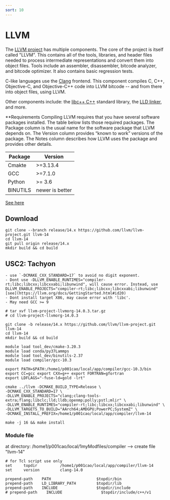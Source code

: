 ```yaml
---
sort: 10
---
```


# LLVM

The [LLVM project](https://llvm.org/) has multiple components. The core of the project is itself called "LLVM". This contains all of the tools, libraries, and header files needed to process intermediate representations and convert them into object files. Tools include an assembler, disassembler, bitcode analyzer, and bitcode optimizer. It also contains basic regression tests.

C-like languages use the [Clang](https://clang.llvm.org/) frontend. This component compiles C, C++, Objective-C, and Objective-C++ code into LLVM bitcode -- and from there into object files, using LLVM.

Other components include: the [libc++ C++](https://libcxx.llvm.org/) standard library, the [LLD linker](https://lld.llvm.org/), and more.

**Requirements
Compiling LLVM requires that you have several software packages installed. The table below lists those required packages. The Package column is the usual name for the software package that LLVM depends on. The Version column provides “known to work” versions of the package. The Notes column describes how LLVM uses the package and provides other details.

|Package | Version |
|--|--|
|Cmakte | >=3.13.4|
| GCC   | >=7.1.0 |
| Python| >= 3.6 |
| BINUTILS | newer is better|

[See here](https://llvm.org/docs/GettingStarted.html#id14)

## Download

```shell
git clone --branch release/14.x https://github.com/llvm/llvm-project.git llvm-14
cd llvm-14
git pull origin release/14.x
mkdir build && cd build
```

## USC2: Tachyon

```note
- use `-DCMAKE_CXX_STANDARD=17` to avoid no digit exponent.
- Dont use -DLLVM_ENABLE_RUNTIMES="compiler-rt;libc;libcxx;libcxxabi;libunwind", will cause error. Instead, use DLLVM_ENABLE_PROJECTS="compiler-rt;libc;libcxx;libcxxabi;libunwind" [see](https://llvm.org/docs/GettingStarted.html#id20)
- Dont install target X86, may cause error with 'libc'.
- May need GCC >= 9
```

```shell
# tar xvf llvm-project-llvmorg-14.0.3.tar.gz
# cd llvm-project-llvmorg-14.0.3

git clone -b release/14.x https://github.com/llvm/llvm-project.git llvm-14
cd llvm-14
mkdir build && cd build

module load tool_dev/cmake-3.20.3
module load conda/py37Lammps
module load tool_dev/binutils-2.37
module load compiler/gcc-10.3

export PATH=$PATH:/home1/p001cao/local/app/compiler/gcc-10.3/bin
export CC=gcc export CXX=g++ export FORTRAN=gfortran
export LDFLAGS="-fuse-ld=gold -lrt"

cmake ../llvm -DCMAKE_BUILD_TYPE=Release \
-DCMAKE_CXX_STANDARD=17 \
-DLLVM_ENABLE_PROJECTS="clang;clang-tools-extra;flang;libclc;lld;lldb;openmp;polly;pstl;mlir" \
-DLLVM_ENABLE_RUNTIMES="compiler-rt;libc;libcxx;libcxxabi;libunwind" \
-DLLVM_TARGETS_TO_BUILD="AArch64;AMDGPU;PowerPC;SystemZ" \
-DCMAKE_INSTALL_PREFIX=/home1/p001cao/local/app/compiler/llvm-14

make -j 16 && make install
```

### Module file

at directory: /home1/p001cao/local/1myModfiles/compiler --> create file "llvm-14"

```shell
# for Tcl script use only
set     topdir          /home1/p001cao/local/app/compiler/llvm-14
set     version         clang-14.0

prepend-path    PATH                    $topdir/bin
prepend-path    LD_LIBRARY_PATH         $topdir/lib
prepend-path    INCLUDE                 $topdir/include
# prepend-path    INCLUDE                 $topdir/include/c++/v1

```
